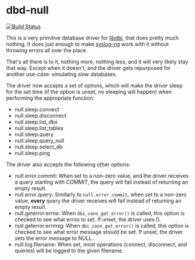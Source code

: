 dbd-null
========

[![Build Status](https://secure.travis-ci.org/algernon/dbd-null.png?branch=master)](http://travis-ci.org/algernon/dbd-null)

This is a very primitive database driver for [libdbi][1], that does
pretty much nothing. It does just enough to make [syslog-ng][2] work
with it without throwing errors all over the place.

That's all there is to it, nothing more, nothing less, and it will
very likely stay that way. Except when it doesn't, and the driver gets
repurposed for another use-case: simulating slow databases.

The driver now accepts a set of options, which will make the driver
sleep for the set time (if the option is unset, no sleeping will
happen) when performing the appropriate function:

* null.sleep.connect
* null.sleep.disconnect
* null.sleep.list_dbs
* null.sleep.list_tables
* null.sleep.query
* null.sleep.query_null
* null.sleep.select_db
* null.sleep.ping

The driver also accepts the following other options:

* null.error.commit: When set to a non-zero value, and the driver
  receives a query starting with *COMMIT*, the query will fail instead
  of returning an empty result.
* null.error.query: Similarly to `null.error.commit`, when set to a
  non-zero value, **every** query the driver receives will fail
  instead of returning an empty result.
* null.geterror.errno: When `dbi_conn_get_error()` is called, this
  option is checked to see what errno to set. If unset, the driver
  uses 0.
* null.geterror.errmsg: When `dbi_conn_get_error()` is called, this
  option is checked to see what error message should be set. If unset,
  the driver sets the error message to NULL.
* null.log.filename: When set, most operations (connect, disconnect,
  and queries) will be logged to the given filename.

 [1]: http://libdbi.sourceforge.net/
 [2]: http://www.balabit.com/network-security/syslog-ng
